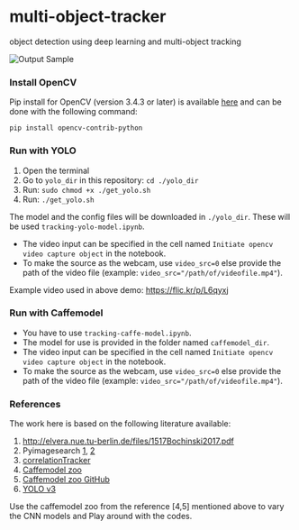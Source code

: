 [output_video]: ./assets/sample-output.gif "Sample Output"

# multi-object-tracker
object detection using deep learning and multi-object tracking

![Output Sample][output_video]

### Install OpenCV
Pip install for OpenCV (version 3.4.3 or later) is available [here](https://pypi.org/project/opencv-python/) and can be done with the following command:

`pip install opencv-contrib-python`

### Run with YOLO

1. Open the terminal
2. Go to `yolo_dir` in this repository: `cd ./yolo_dir`
3. Run: `sudo chmod +x ./get_yolo.sh`
4. Run: `./get_yolo.sh`

The model and the config files will be downloaded in `./yolo_dir`. These will be used `tracking-yolo-model.ipynb`.

- The video input can be specified in the cell named `Initiate opencv video capture object` in the notebook.
- To make the source as the webcam, use `video_src=0` else provide the path of the video file (example: `video_src="/path/of/videofile.mp4"`).

Example video used in above demo: https://flic.kr/p/L6qyxj

### Run with Caffemodel
- You have to use `tracking-caffe-model.ipynb`.
- The model for use is provided in the folder named `caffemodel_dir`.
- The video input can be specified in the cell named `Initiate opencv video capture object` in the notebook.
- To make the source as the webcam, use `video_src=0` else provide the path of the video file (example: `video_src="/path/of/videofile.mp4"`).

### References
The work here is based on the following literature available:
1. http://elvera.nue.tu-berlin.de/files/1517Bochinski2017.pdf
2. Pyimagesearch [1](https://www.pyimagesearch.com/2018/07/23/simple-object-tracking-with-opencv/), [2](https://www.pyimagesearch.com/2018/11/12/yolo-object-detection-with-opencv/)
3. [correlationTracker](https://github.com/Wenuka/correlationTracker)
4. [Caffemodel zoo](http://caffe.berkeleyvision.org/model_zoo.html)
5. [Caffemodel zoo GitHub](https://github.com/BVLC/caffe/tree/master/models)
6. [YOLO v3](https://pjreddie.com/media/files/papers/YOLOv3.pdf)

Use the caffemodel zoo from the reference [4,5] mentioned above to vary the CNN models and Play around with the codes.
